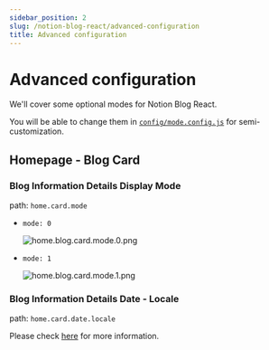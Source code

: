 ```yaml
---
sidebar_position: 2
slug: /notion-blog-react/advanced-configuration
title: Advanced configuration
---
```


# Advanced configuration

We'll cover some optional modes for Notion Blog React.

You will be able to change them in [`config/mode.config.js`](https://github.com/Harry-Yep/Notion-Blog-React/blob/main/config/mode.config.js) for semi-customization.

## Homepage - Blog Card

### Blog Information Details Display Mode

path: `home.card.mode`

-   `mode: 0`

    ![home.blog.card.mode.0.png](/docs/notion-blog-react/advanced-configuration/home.blog.card.mode.0.png)

-   `mode: 1`

    ![home.blog.card.mode.1.png](/docs/notion-blog-react/advanced-configuration/home.blog.card.mode.1.png)

### Blog Information Details Date - Locale

path: `home.card.date.locale`

Please check [here](https://developer.mozilla.org/en-US/docs/Web/JavaScript/Reference/Global_Objects/Date/toLocaleDateString) for more information.
